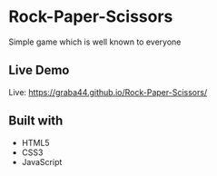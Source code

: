 # Rock-Paper-Scissors
Simple game which is well known to everyone

## Live Demo
Live: https://graba44.github.io/Rock-Paper-Scissors/

## Built with
* HTML5
* CSS3
* JavaScript

